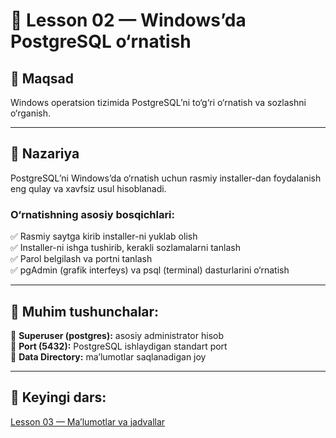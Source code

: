 # 📖 Lesson 02 — Windows’da PostgreSQL o‘rnatish

## 🎯 Maqsad
Windows operatsion tizimida PostgreSQL’ni to‘g‘ri o‘rnatish va sozlashni o‘rganish.

---

## 📖 Nazariya

PostgreSQL’ni Windows’da o‘rnatish uchun rasmiy installer-dan foydalanish eng qulay va xavfsiz usul hisoblanadi.

### O‘rnatishning asosiy bosqichlari:
✅ Rasmiy saytga kirib installer-ni yuklab olish  
✅ Installer-ni ishga tushirib, kerakli sozlamalarni tanlash  
✅ Parol belgilash va portni tanlash  
✅ pgAdmin (grafik interfeys) va psql (terminal) dasturlarini o‘rnatish

---

## 📝 Muhim tushunchalar:
🔷 **Superuser (postgres):** asosiy administrator hisob  
🔷 **Port (5432):** PostgreSQL ishlaydigan standart port  
🔷 **Data Directory:** ma’lumotlar saqlanadigan joy  

---

## 📌 Keyingi dars:
[Lesson 03 — Ma’lumotlar va jadvallar](../lesson_03/lesson.md)